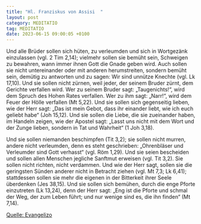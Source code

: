 ```yaml
---
title: "Hl. Franziskus von Assisi  "
layout: post
category: MEDITATIO
tag: MEDITATIO
date: 2023-06-15 09:00:05 +0100
---
```

Und alle Brüder sollen sich hüten, zu verleumden und sich in Wortgezänk einzulassen (vgl. 2 Tim 2,14); vielmehr sollen sie bemüht sein, Schweigen zu bewahren, wann immer ihnen Gott die Gnade geben wird. Auch sollen sie nicht untereinander oder mit anderen herumstreiten, sondern bemüht sein, demütig zu antworten und zu sagen: Wir sind unnütze Knechte (vgl.<!--more--> Lk 17,10). Und sie sollen nicht zürnen, weil jeder, der seinem Bruder zürnt, dem Gerichte verfallen wird. Wer zu seinem Bruder sagt: „Taugenichts!“, wird dem Spruch des Hohen Rates verfallen. Wer zu ihm sagt: „Narr!“, wird dem Feuer der Hölle verfallen (Mt 5,22). Und sie sollen sich gegenseitig lieben, wie der Herr sagt: „Das ist mein Gebot, dass ihr einander liebt, wie ich euch geliebt habe“ (Joh 15,12). Und sie sollen die Liebe, die sie zueinander haben, im Handeln zeigen, wie der Apostel sagt: „Lasst uns nicht mit dem Wort und der Zunge lieben, sondern in Tat und Wahrheit“ (1 Joh 3,18). 

Und sie sollen niemanden beschimpfen (Tit 3,2); sie sollen nicht murren, andere nicht verleumden, denn es steht geschrieben: „Ohrenbläser und Verleumder sind Gott verhasst“ (vgl. Röm 1,29). Und sie seien bescheiden und sollen allen Menschen jegliche Sanftmut erweisen (vgl. Tit 3,2). Sie sollen nicht richten, nicht verdammen. Und wie der Herr sagt, sollen sie die geringsten Sünden anderer nicht in Betracht ziehen (vgl. Mt 7,3; Lk 6,41); stattdessen sollen sie mehr die eigenen in der Bitterkeit ihrer Seele überdenken (Jes 38,15). Und sie sollen sich bemühen, durch die enge Pforte einzutreten (Lk 13,24), denn der Herr sagt: „Eng ist die Pforte und schmal der Weg, der zum Leben führt; und nur wenige sind es, die ihn finden“ (Mt 7,14).  
 
 


[Quelle: Evangelizo](https://evangeliumtagfuertag.org/DE/gospel)